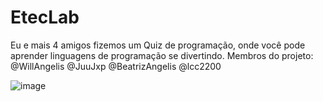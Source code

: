 # EtecLab
Eu e mais 4 amigos fizemos um Quiz de programação, onde você pode aprender linguagens de programação se divertindo.
Membros do projeto: @WillAngelis @JuuJxp @BeatrizAngelis @lcc2200

![image](https://github.com/deivide11/EtecLab/assets/99503429/f5d69d1b-df41-47ff-9361-f75a3d0c6f5a)
